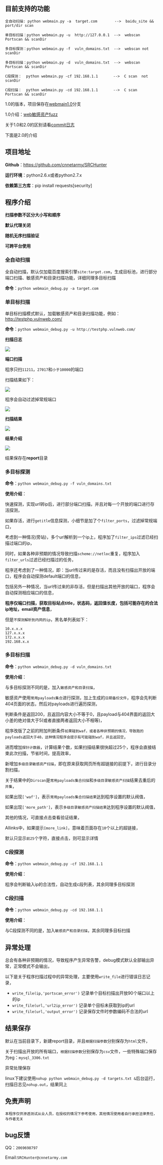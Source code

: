 
## 目前支持的功能

```
全自动扫描: python webmain.py -a  target.com        -->  baidu_site && port/dir scan

单目标扫描：python webmain.py -u  http://127.0.0.1  -->  webscan Portscan && scanDir

多目标探测：python webmain.py -f  vuln_domains.txt  -->  webscan not scanDir

多目标扫描：python webmain.py -d  vuln_domains.txt  -->  webscan Portscan && scanDir

C段探测：  python webmain.py -cf 192.168.1.1       -->  C scan  not scanDir

C段扫描：  python webmain.py -cd 192.168.1.1       -->  C scan  Portscan && scanDir

```
1.0的版本，项目保存在[webmain1.0](https://github.com/cnnetarmy/SRCHunter/tree/webmain1.0)分支

1.0介绍：[web敏感资产fuzz](http://www.cnnetarmy.com/web%E6%95%8F%E6%84%9F%E8%B5%84%E4%BA%A7fuzz/)

关于1.0和2.0的区别请看[commit日志](https://github.com/cnnetarmy/SRCHunter/commits/master)

下面是2.0的介绍

## 项目地址

**Github**：https://github.com/cnnetarmy/SRCHunter

**运行环境**：python2.6.x或者python2.7.x

**依赖第三方库**：pip install requests[security]

## 程序介绍

**扫描参数不区分大小写和顺序**

**默认代理关闭**

**随机无序扫描验证**

**可跨平台使用**

### 全自动扫描

全自动扫描，默认仅加载百度搜索引擎`site:target.com`，生成目标池，进行部分端口扫描、敏感资产和目录扫描功能，详细同理多目标扫描

**命令**：`python webmain_debug.py -a target.com`

### 单目标扫描

单目标扫描模式默认，加载敏感资产和目录扫描功能，例如：http://testphp.vulnweb.com/

**命令**：`python webmain_debug.py -u http://testphp.vulnweb.com/`

**扫描日志**

![](./img/debug_log.jpg)

**端口扫描**

程序只扫`11211`，`27017`和`小于10000`的端口

扫描结果如下：

![](./img/portscan_result.jpg)

程序会自动过滤掉常规端口

![](./img/special_openport.jpg)

**扫描结果**

![](./img/debug_result.jpg)

**结果介绍**

![](./img/debug_detial_result.jpg)

结果保存在**report**目录


### 多目标探测

**命令**：`python webmain_debug.py -f vuln_domains.txt`

**使用介绍**：

快速探测，实现url转ip后，进行部分端口扫描，并且对每一个开放的端口进行存活探测，

如果存活，进行`getitle`信息探测，小细节是加了个`filter_ports`，过滤掉常规端口，

考虑到一种情况(旁站)，多个url解析到一个ip上，程序加了`filter_ips`过滤已经扫描过端口的ip，

同时，如果各种非预期的情况导致扫描`scheme://netloc`重复，程序加入`filter_urls`过滤已经扫描过的任务，

程序还考虑到了一种情况，即：当url传过来的是存活，而且没有扫描出开放的端口，程序会自动探测default端口的信息，

包括另外一种情况，当url传过来的非存活，但是扫描出其他开放的端口，程序会自动探测相应端口的信息，

**程序仅端口扫描，获取目标站点title，状态码，返回值长度，包括可能存在的合法ip地址，email资产信息**，

但是`不探测解析到内网的ip`，黑名单列表如下：

```
10.x.x.x
127.x.x.x
172.x.x.x
192.168.x.x
```

### 多目标扫描

**命令**：`python webmain_debug.py -d vuln_domains.txt`

**使用介绍**：

与多目标探测不同的是，加入`敏感资产和目录扫描`，

敏感资产使用`常用payloads集合`进行探测，加上生成的`日期备份文件`，程序会先判断404页面的状态，然后对payloads进行遍历探测，

判断条件是返回200，且返回内容大小不等于0，且payload与404界面的返回大小差的绝对值大于5(或者直接两者返回大小不相等)，

程序改版了之前的附加判断条件`如果碰到waf，或者各种非预期的情况，导致跑的payloads返回大于40，这种情况程序会提示有可能碰到waf，并且返回空`，

进而增加`探针计数器`，计算结果个数，如果扫描结果很快超过25个，程序会直接结束此次扫描，节省时间，提高效率，

新增加`多级目录敏感资产扫描`，即在原来获取网页所有超链接的前提下，进行目录分割扫描，

关于结果中的`Dirscan`是`常用payloads集合扫描`和`多级目录敏感资产扫描`结果去重后的`并集`，

如果出现`['waf']`，表示`常用payloads集合扫描结果`达到程序设置的默认阀值，

如果出现`['more_path']`，表示`多级目录敏感资产扫描结果`达到程序设置的默认阀值，

其他的情况，可直接点击查看验证结果，

Allinks中，如果提示`[more_link]`，意味着页面存在`10`个以上的超链接，

默认只显示`前25`个字符，直接点击，则可显示详情

### C段探测

**命令**：`python webmain_debug.py -cf 192.168.1.1`

**使用介绍**：

程序会判断输入ip的合法性，自动生成c段列表，其余同理多目标探测

### C段扫描

**命令**：`python webmain_debug.py -cd 192.168.1.1`

**使用介绍**：

与C段探测不同的是，加入`敏感资产和目录扫描`，其余同理多目标扫描

## 异常处理

总会有各种非预期的情况，导致程序产生异常告警，debug模式默认全部输出异常，正常模式不会输出，

以下是关于程序扫描过程中的异常处理，主要使用`write_file`进行错误日志记录，

- `write_file(ip,'portscan_error')`    记录单个目标扫描出开放90个端口以上的ip
- `write_file(url,'url2ip_error')`     记录单个目标未获取到ip的url
- `write_file(url,'output_error')`     记录保存文件时参数编码不合法的url

## 结果保存

默认在当前目录下，新建report目录，并且`根据扫描参数`分别保存为`html`文件，

关于扫描出开放的所有端口，`根据扫描参数`分别保存为`csv`文件，一些特殊端口保存为eg：`mysql_3306.txt`

异常处理保存

linux下建议使用`nohup python webmain_debug.py -d targets.txt &`后台运行，扫描日志见`nohup.out`，结果同上

## 免责声明

`本程序仅供渗透测试从业人员，在授权的情况下参考使用，其他情况使用者自行承担法律责任，与作者无关`

## bug反馈

QQ：`2069698797`

Email:`SRCHunter@cnnetarmy.com`
